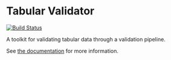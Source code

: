 # Tabular Validator

[![Build Status](https://api.shippable.com/projects/54b903605ab6cc135288d4dd/badge?branchName=master)](https://app.shippable.com/projects/54b903605ab6cc135288d4dd/builds/latest)

A toolkit for validating tabular data through a validation pipeline.

See [the documentation](http://tabular-validator.readthedocs.org/en/latest/) for more information.
